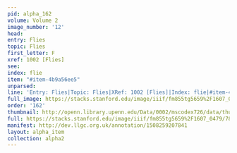 ```yaml
---
pid: alpha_162
volume: Volume 2
image_number: '12'
head: 
entry: Flies
topic: Flies
first_letter: F
xref: 1002 [Flies]
see: 
index: flie
item: "#item-4b9a56ee5"
unparsed: 
line: 'Entry: Flies|Topic: Flies|XRef: 1002 [Flies]|Index: flie|#item-4b9a56ee5'
full_image: https://stacks.stanford.edu/image/iiif/fm855tg5659%2F1607_0479/full/full/0/default.jpg
order: '162'
thumbnail: http://openn.library.upenn.edu/Data/0002/mscodex726/data/thumb/1607_0479_thumb.jpg
full: https://stacks.stanford.edu/image/iiif/fm855tg5659%2F1607_0479/782,830,2979,311/full/0/default.jpg
manifest: http://dev.llgc.org.uk/annotation/1508259207841
layout: alpha_item
collection: alpha2
---
```

